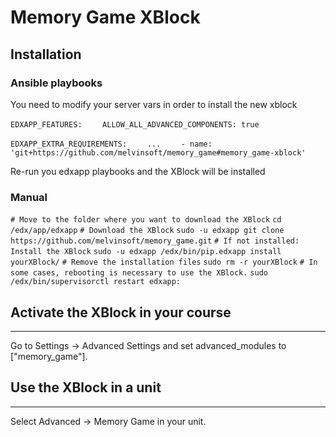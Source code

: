 # Memory Game XBlock


## Installation


### Ansible playbooks

You need to modify your server vars in order to install the new xblock

`EDXAPP_FEATURES:`
`    ALLOW_ALL_ADVANCED_COMPONENTS: true`

`EDXAPP_EXTRA_REQUIREMENTS:`
`    ...`
`    - name: 'git+https://github.com/melvinsoft/memory_game#memory_game-xblock'`

Re-run you edxapp playbooks and the XBlock will be installed

### Manual

`# Move to the folder where you want to download the XBlock`
`cd /edx/app/edxapp`
`# Download the XBlock`
`sudo -u edxapp git clone https://github.com/melvinsoft/memory_game.git`
`# If not installed: Install the XBlock`
`sudo -u edxapp /edx/bin/pip.edxapp install yourXBlock/`
`# Remove the installation files`
`sudo rm -r yourXBlock`
`# In some cases, rebooting is necessary to use the XBlock.`
`sudo /edx/bin/supervisorctl restart edxapp:`

## Activate the XBlock in your course
------------
Go to Settings -> Advanced Settings and set advanced_modules to ["memory_game"].

## Use the XBlock in a unit
------------
Select Advanced -> Memory Game in your unit.
